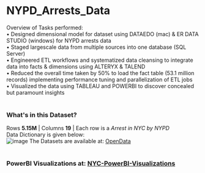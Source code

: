 # NYPD_Arrests_Data
Overview of Tasks performed:<br />
•	Designed dimensional model for dataset using DATAEDO (mac) & ER DATA STUDIO (windows) for NYPD arrests data <br />
•	Staged largescale data from multiple sources into one database (SQL Server)<br />
•	Engineered ETL workflows and systematized data cleansing to integrate data into facts & dimensions using ALTERYX & TALEND <br />
•	Reduced the overall time taken by 50% to load the fact table (53.1 million records) implementing performance tuning and parallelization of ETL jobs<br />
•	Visualized the data using TABLEAU and POWERBI to discover concealed but paramount insights <br /><br />
 
### What's in this Dataset?
Rows **5.15M** |
Columns **19** |
Each row is a _Arrest in NYC by NYPD_ <br />
Data Dictionary is given below:<br />
![image](https://github.com/Shrutika-Salian/New-York-Police-Department-Data-Engineering-and-Visualizations/assets/91072559/02a23b08-17da-46ca-bd06-2fed44ed65ee) 
The Datasets are available at: [OpenData](https://data.cityofnewyork.us/Public-Safety/NYPD-Arrests-Data-Historic-/8h9b-rp9u)<br /><br />

### PowerBI Visualizations at: [NYC-PowerBI-Visualizations](https://app.powerbi.com/view?r=eyJrIjoiZDAwNzA0ODctODc1Ny00NGQzLThlNzItNDA0M2I3NTZhZmQ2IiwidCI6ImE4ZWVjMjgxLWFhYTMtNGRhZS1hYzliLTlhMzk4YjkyMTVlNyIsImMiOjN9&pageName=ReportSectiona13b8a7aa0b1a21cd8da)


